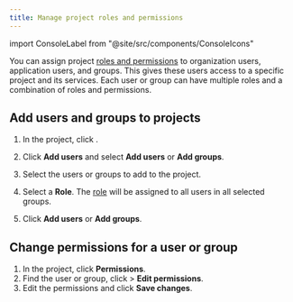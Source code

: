 ```yaml
---
title: Manage project roles and permissions
---
```


import ConsoleLabel from "@site/src/components/ConsoleIcons"

You can assign project [roles and permissions](/docs/platform/concepts/permissions) to organization users, application users, and groups. This gives these users access to a specific project and its services. Each user or group can have multiple roles and a combination of roles and permissions.

## Add users and groups to projects

1. In the project, click <ConsoleLabel name="projectpermissions"/>.

1. Click **Add users** and select **Add users** or **Add groups**.

1. Select the users or groups to add to the project.

1. Select a **Role**. The [role](/docs/platform/concepts/permissions)
   will be assigned to all users in all selected groups.

1. Click **Add users** or **Add groups**.

## Change permissions for a user or group

1. In the project, click **Permissions**.
1. Find the user or group, click <ConsoleLabel name="projectpermissions"/> >
   **Edit permissions**.
1. Edit the permissions and click **Save changes**.
